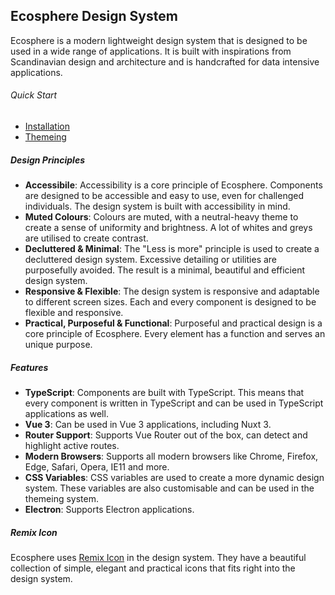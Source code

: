 ## Ecosphere Design System

Ecosphere is a modern lightweight design system that is designed to be used in a wide range of applications. It is built with inspirations from Scandinavian design and architecture and is handcrafted for data intensive applications.

###### Quick Start

- [Installation](/guide/installation)
- [Themeing](/guide/theme)

##### Design Principles

- **Accessibile**: Accessibility is a core principle of Ecosphere. Components are designed to be accessible and easy to use, even for challenged individuals. The design system is built with accessibility in mind.
- **Muted Colours**: Colours are muted, with a neutral-heavy theme to create a sense of uniformity and brightness. A lot of whites and greys are utilised to create contrast.
- **Decluttered & Minimal**: The "Less is more" principle is used to create a decluttered design system. Excessive detailing or utilities are purposefully avoided. The result is a minimal, beautiful and efficient design system.
- **Responsive & Flexible**: The design system is responsive and adaptable to different screen sizes. Each and every component is designed to be flexible and responsive.
- **Practical, Purposeful & Functional**: Purposeful and practical design is a core principle of Ecosphere. Every element has a function and serves an unique purpose.

##### Features

- **TypeScript**: Components are built with TypeScript. This means that every component is written in TypeScript and can be used in TypeScript applications as well.
- **Vue 3**: Can be used in Vue 3 applications, including Nuxt 3.
- **Router Support**: Supports Vue Router out of the box, can detect and highlight active routes.
- **Modern Browsers**: Supports all modern browsers like Chrome, Firefox, Edge, Safari, Opera, IE11 and more.
- **CSS Variables**: CSS variables are used to create a more dynamic design system. These variables are also customisable and can be used in the themeing system.
- **Electron**: Supports Electron applications.

##### Remix Icon

Ecosphere uses [Remix Icon](https://remixicon.com/) in the design system. They have a beautiful collection of simple, elegant and practical icons that fits right into the design system.

